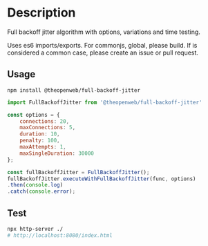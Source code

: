 # Description

Full backoff jitter algorithm with options, variations and time testing.

Uses es6 imports/exports. For commonjs, global, please build. If is considered a common case, please create an issue or pull request.

## Usage

`npm install @theopenweb/full-backoff-jitter`

```javascript
import FullBackoffJitter from '@theopenweb/full-backoff-jitter'

const options = {
    connections: 20,
    maxConnections: 5,
    duration: 10,
    penalty: 100,
    maxAttempts: 1,
    maxSingleDuration: 30000
};

const fullBackoffJitter = FullBackoffJitter();
fullBackoffJitter.executeWithFullBackoffJitter(func, options)
.then(console.log)
.catch(console.error);
```

## Test

```bash
npx http-server ./
# http://localhost:8080/index.html
```
